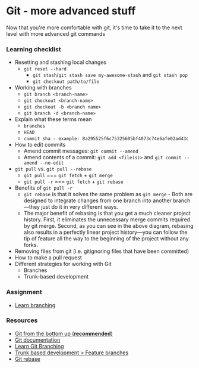 # Git - more advanced stuff

Now that you're more comfortable with git, it's time to take it to the next level with more advanced git commands

### Learning checklist
- Resetting and stashing local changes
  - `git reset --hard`
	- `git stash`/`git stash save my-awesome-stash` and `git stash pop`
	- `git checkout path/to/file`
- Working with branches
	- `git branch <branch-name>`
	- `git checkout <branch-name>`
	- `git checkout -b <branch name>`
	- `git branch -d <branch-name>`
- Explain what these terms mean
	- `branches`
	- `HEAD`
	- `commit sha - example: 8a295525f6c75325605bf4073c74e6afe02ad43c`
- How to edit commits
	- Amend commit messages: `git commit --amend`
	-	Amend contents of a commit: `git add <file(s)>` and  `git commit --amend --no-edit`
- `git pull` vs. `git pull --rebase`
	- `git pull` === `git fetch` + `git merge`
	- `git pull -r` === `git fetch` + `git rebase`
- Benefits of `git pull -r`
	- `git rebase` is that it solves the same problem as `git merge` - Both are designed to integrate changes from one branch into another branch—they just do it in very different ways.
	- The major benefit of rebasing is that you get a much cleaner project history. First, it eliminates the unnecessary merge commits required by git merge. Second, as you can see in the above diagram, rebasing also results in a perfectly linear project history—you can follow the tip of feature all the way to the beginning of the project without any forks. 
- Removing files from git (i.e. gitignoring files that have been committed)
- How to make a pull request
- Different strategies for working with Git
  - Branches
  - Trunk-based development


### Assignment
- [Learn branching](https://learngitbranching.js.org/?demo)

### Resources
- [Git from the bottom up (**recommended**)](http://ftp.newartisans.com/pub/git.from.bottom.up.pdf)
- [Git documentation](https://git-scm.com/docs)
- [Learn Git Branching](https://github.com/pcottle/learnGitBranching)
- [Trunk based development > Feature branches](https://martinfowler.com/bliki/FeatureBranch.html)
- [Git rebase](https://www.atlassian.com/git/tutorials/rewriting-history/git-rebase)